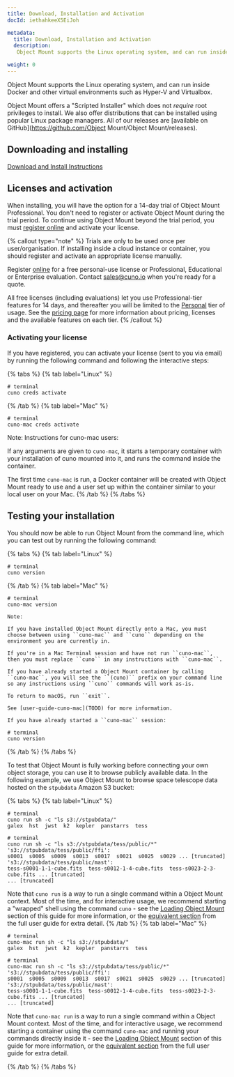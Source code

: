 ```yaml
---
title: Download, Installation and Activation
docId: iethahkeeX5EiJoh

metadata:
  title: Download, Installation and Activation
  description:
   Object Mount supports the Linux operating system, and can run inside Docker and other virtual environments such as Hyper-V and Virtualbox.

weight: 0
---
```

Object Mount supports the Linux operating system, and can run inside Docker and other virtual environments such as Hyper-V and Virtualbox.

Object Mount offers a "Scripted Installer" which does not *require* root privileges to install. We also offer distributions that can be installed using popular Linux package managers. 
All of our releases are [available on GitHub](https://github.com/Object Mount/Object Mount/releases).

## Downloading and installing

[Download and Install Instructions](COMMON_DOWNLOAD_INSTALL_INSTRUCTIONS)

## Licenses and activation

When installing, you will have the option for a 14-day trial of Object Mount Professional. You don't need to register or activate Object Mount during the trial period. 
To continue using Object Mount beyond the trial period, you must [register online](https://cuno.io/register) and activate your license.


{% callout type="note"  %}
Trials are only to be used once per user/organisation. If installing inside a cloud instance or container, you should register and activate an appropriate license manually.

Register [online](https://cuno.io/register) for a free personal-use license or Professional, Educational or Enterprise evaluation. Contact [sales@cuno.io](mailto:sales@storj.io) when you're ready for a quote.

All free licenses (including evaluations) let you use Professional-tier features for 14 days, and thereafter you will be limited to the [Personal](https://cuno.io/pricing) tier of usage. 
See the [pricing page](https://cuno.io/pricing) for more information about pricing, licenses and the available features on each tier.
{% /callout %}

### Activating your license

If you have registered, you can activate your license (sent to you via email) by running the following command and following the interactive steps:

{% tabs %}
{% tab label="Linux" %}
   ```shell
   # terminal
   cuno creds activate
   ```
{% /tab %}
{% tab label="Mac" %}
   ```shell
   # terminal
   cuno-mac creds activate
   ```
   Note: Instructions for cuno-mac users:
    
   If any arguments are given to ``cuno-mac``, it starts a temporary container with your installation of cuno mounted into it, and runs the command inside the container.

   The first time ``cuno-mac`` is run, a Docker container will be created with Object Mount ready to use and a user set up within the container similar to your local user on your Mac.
{% /tab %}
{% /tabs %}

## Testing your installation

You should now be able to run Object Mount from the command line, which you can test out by running the following command:

{% tabs %}
{% tab label="Linux" %}
   ```shell
   # terminal
   cuno version
   ```
{% /tab %}
{% tab label="Mac" %}    
   ```shell
   # terminal
   cuno-mac version
   ```
    Note:

    If you have installed Object Mount directly onto a Mac, you must choose between using ``cuno-mac`` and ``cuno`` depending on the environment you are currently in.

    If you're in a Mac Terminal session and have not run ``cuno-mac``, then you must replace ``cuno`` in any instructions with ``cuno-mac``.

    If you have already started a Object Mount container by calling ``cuno-mac``, you will see the ``(cuno)`` prefix on your command line so any instructions using ``cuno`` commands will work as-is.

    To return to macOS, run ``exit``.

    See [user-guide-cuno-mac](TODO) for more information.
    
    If you have already started a ``cuno-mac`` session:
    
   ```shell
   # terminal
   cuno version
   ```

{% /tab %}
{% /tabs %}

To test that Object Mount is fully working before connecting your own object storage, you can use it to browse publicly available data. In the following example, we use Object Mount to browse space telescope data hosted on the `stpubdata` Amazon S3 bucket:


{% tabs %}
{% tab label="Linux" %}
   ```shell
   # terminal
   cuno run sh -c "ls s3://stpubdata/"
   galex  hst  jwst  k2  kepler  panstarrs  tess
   ```
   ```shell
   # terminal
   cuno run sh -c "ls s3://stpubdata/tess/public/*"
   's3://stpubdata/tess/public/ffi':
   s0001  s0005  s0009  s0013  s0017  s0021  s0025  s0029 ... [truncated]
   's3://stpubdata/tess/public/mast':
   tess-s0001-1-1-cube.fits  tess-s0012-1-4-cube.fits  tess-s0023-2-3-cube.fits ... [truncated]
   ... [truncated]
   ```                
   Note that ``cuno run`` is a way to run a single command within a Object Mount context. Most of the time, and for interactive usage, 
   we recommend starting a "wrapped" shell using the command ``cuno`` - see the [Loading Object Mount](getting-started-direct-interception) section of this guide for more information, 
   or the [equivalent section](user-guide-direct-interception) from the full user guide for extra detail.
{% /tab %}
{% tab label="Mac" %} 
   ```shell
   # terminal
   cuno-mac run sh -c "ls s3://stpubdata/"
   galex  hst  jwst  k2  kepler  panstarrs  tess
   ```
   ```shell
   # terminal
   cuno-mac run sh -c "ls s3://stpubdata/tess/public/*"
   's3://stpubdata/tess/public/ffi':
   s0001  s0005  s0009  s0013  s0017  s0021  s0025  s0029 ... [truncated]
   's3://stpubdata/tess/public/mast':
   tess-s0001-1-1-cube.fits  tess-s0012-1-4-cube.fits  tess-s0023-2-3-cube.fits ... [truncated]
   ... [truncated]
   ```
   Note that ``cuno-mac run`` is a way to run a single command within a Object Mount context. Most of the time, and for interactive usage, we recommend starting a container using the 
   command ``cuno-mac`` and running your commands directly inside it - see the [Loading Object Mount](getting-started-direct-interception) section of this guide for more information, or the [equivalent section](user-guide-direct-interception) from the full user guide for extra detail.

{% /tab %}
{% /tabs %}

